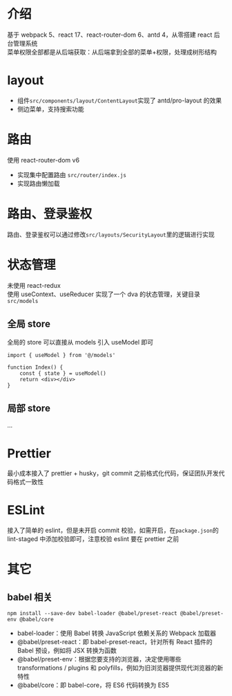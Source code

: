 # 介绍

基于 webpack 5、react 17、react-router-dom 6、antd 4，从零搭建 react 后台管理系统  
菜单权限全部都是从后端获取：从后端拿到全部的菜单+权限，处理成树形结构

# layout

- 组件`src/components/layout/ContentLayout`实现了 antd/pro-layout 的效果
- 侧边菜单，支持搜索功能

# 路由

使用 react-router-dom v6

- 实现集中配置路由 `src/router/index.js`
- 实现路由懒加载

# 路由、登录鉴权

路由、登录鉴权可以通过修改`src/layouts/SecurityLayout`里的逻辑进行实现

# 状态管理

未使用 react-redux  
使用 useContext、useReducer 实现了一个 dva 的状态管理，关键目录`src/models`

## 全局 store

全局的 store 可以直接从 models 引入 useModel 即可

```
import { useModel } from '@/models'

function Index() {
    const { state } = useModel()
    return <div></div>
}
```

## 局部 store

...

# Prettier

最小成本接入了 prettier + husky，git commit 之前格式化代码，保证团队开发代码格式一致性

# ESLint

接入了简单的 eslint，但是未开启 commit 校验，如需开启，在`package.json`的 lint-staged 中添加校验即可，注意校验 eslint 要在 prettier 之前

# 其它

## babel 相关

```
npm install --save-dev babel-loader @babel/preset-react @babel/preset-env @babel/core
```

- babel-loader：使用 Babel 转换 JavaScript 依赖关系的 Webpack 加载器
- @babel/preset-react：即 babel-preset-react，针对所有 React 插件的 Babel 预设，例如将 JSX 转换为函数
- @babel/preset-env：根据您要支持的浏览器，决定使用哪些 transformations / plugins 和 polyfills，例如为旧浏览器提供现代浏览器的新特性
- @babel/core：即 babel-core，将 ES6 代码转换为 ES5
